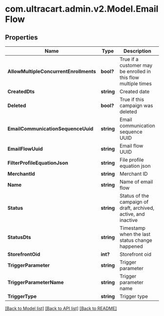 # com.ultracart.admin.v2.Model.EmailFlow
## Properties

Name | Type | Description | Notes
------------ | ------------- | ------------- | -------------
**AllowMultipleConcurrentEnrollments** | **bool?** | True if a customer may be enrolled in this flow multiple times | [optional] 
**CreatedDts** | **string** | Created date | [optional] 
**Deleted** | **bool?** | True if this campaign was deleted | [optional] 
**EmailCommunicationSequenceUuid** | **string** | Email communication sequence UUID | [optional] 
**EmailFlowUuid** | **string** | Email flow UUID | [optional] 
**FilterProfileEquationJson** | **string** | File profile equation json | [optional] 
**MerchantId** | **string** | Merchant ID | [optional] 
**Name** | **string** | Name of email flow | [optional] 
**Status** | **string** | Status of the campaign of draft, archived, active, and inactive | [optional] 
**StatusDts** | **string** | Timestamp when the last status change happened | [optional] 
**StorefrontOid** | **int?** | Storefront oid | [optional] 
**TriggerParameter** | **string** | Trigger parameter | [optional] 
**TriggerParameterName** | **string** | Trigger parameter name | [optional] 
**TriggerType** | **string** | Trigger type | [optional] 


[[Back to Model list]](../README.md#documentation-for-models) [[Back to API list]](../README.md#documentation-for-api-endpoints) [[Back to README]](../README.md)

